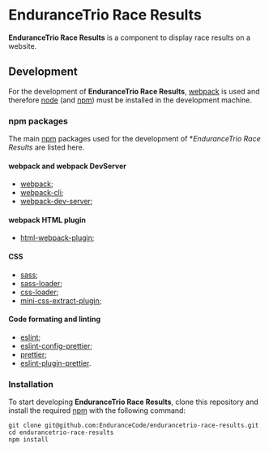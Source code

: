 # EnduranceTrio Race Results

**EnduranceTrio Race Results** is a component to display race results on a website.

## Development

For the development of **EnduranceTrio Race Results**, [webpack](https://webpack.js.org/) is used and therefore [node](https://nodejs.org/) (and [npm](https://www.npmjs.com/)) must be installed in the development machine.

### npm packages

The main [npm](https://www.npmjs.com/) packages used for the development of **EnduranceTrio Race Results* are listed here.

#### webpack and webpack DevServer

+ [webpack](https://www.npmjs.com/package/webpack);
+ [webpack-cli](https://www.npmjs.com/package/webpack-cli);
+ [webpack-dev-server](https://www.npmjs.com/package/webpack-dev-server);

#### webpack HTML plugin

+ [html-webpack-plugin](https://www.npmjs.com/package/html-webpack-plugin);

#### CSS

+ [sass](https://www.npmjs.com/package/sass);
+ [sass-loader](https://www.npmjs.com/package/sass-loader);
+ [css-loader](https://www.npmjs.com/package/css-loader);
+ [mini-css-extract-plugin](https://www.npmjs.com/package/mini-css-extract-plugin);

#### Code formating and linting

+ [eslint](https://www.npmjs.com/package/eslint);
+ [eslint-config-prettier](https://www.npmjs.com/package/eslint-config-prettier);
+ [prettier](https://www.npmjs.com/package/prettier);
+ [eslint-plugin-prettier](https://www.npmjs.com/package/eslint-plugin-prettier).

### Installation

To start developing **EnduranceTrio Race Results**, clone this repository and install the required [npm](https://www.npmjs.com/) with the following command:

    git clone git@github.com:EnduranceCode/endurancetrio-race-results.git
    cd endurancetrio-race-results
    npm install
